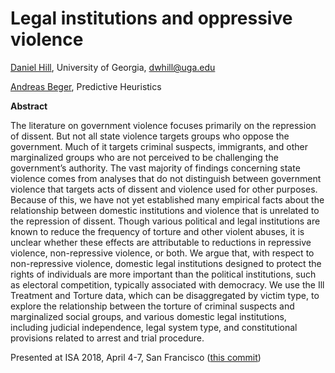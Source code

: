 # Legal institutions and oppressive violence

[Daniel Hill](https://spia.uga.edu/faculty-member/daniel-w-hill-jr/), University of Georgia, [dwhill@uga.edu](mailto:dwhill@uga.edu)

[Andreas Beger](https://www.andybeger.com), Predictive Heuristics

**Abstract**

The literature on government violence focuses primarily on the repression of dissent. But not all state violence targets groups who oppose the government. Much of it targets criminal suspects, immigrants, and other marginalized groups who are not perceived to be challenging the government’s authority. The vast majority of findings concerning state violence comes from analyses that do not distinguish between government violence that targets acts of dissent and violence used for other purposes. Because of this, we have not yet established many empirical facts about the relationship between domestic institutions and violence that is unrelated to the repression of dissent. Though various political and legal institutions are known to reduce the frequency of torture and other violent abuses, it is unclear whether these effects are attributable to reductions in repressive violence, non-repressive violence, or both. We argue that, with respect to non-repressive violence, domestic legal institutions designed to protect the rights of individuals are more important than the political institutions, such as electoral competition, typically associated with democracy. We use the Ill Treatment and Torture data, which can be disaggregated by victim type, to explore the relationship between the torture of criminal suspects and marginalized social groups, and various domestic legal institutions, including judicial independence, legal system type, and constitutional provisions related to arrest and trial procedure.

Presented at ISA 2018, April 4-7, San Francisco ([this commit](https://github.com/andybega/isa-2018/tree/5769c2ed830c4d58b9a7a51da9877fefe65da667))

